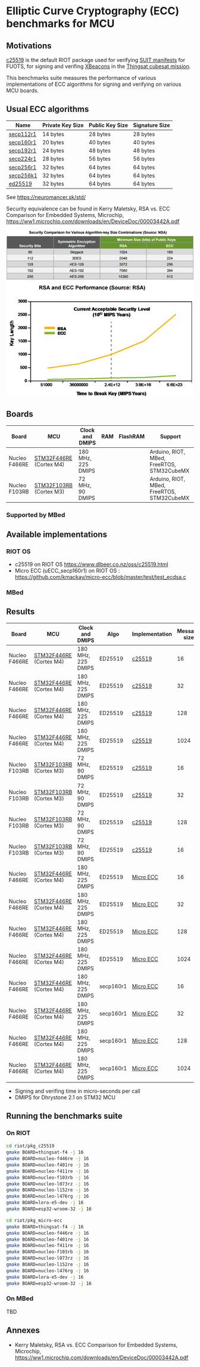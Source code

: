# Elliptic Curve Cryptography (ECC) benchmarks for MCU

## Motivations

[c25519](https://api.riot-os.org/group__pkg__c25519.html) is the default RIOT package used for verifying [SUIT manifests](https://api.riot-os.org/group__sys__suit.html) for FUOTS, for signing and verifing [XBeacons](https://gricad-gitlab.univ-grenoble-alpes.fr/thingsat/public/-/blob/master/cubesat_mission/messages/lorawan_xbeacon.h) in the [Thingsat cubesat mission](https://gricad-gitlab.univ-grenoble-alpes.fr/thingsat/public/-/tree/master/cubesat_mission).

This benchmarks suite measures the performance of various implementations of ECC algorithms for signing and verifying on various MCU boards. 

## Usual ECC algorithms

| Name | Private Key Size | Public Key Size | Signature Size |
|------|------------------|-----------------|----------------|
| [secp112r1](https://neuromancer.sk/std/secg/secp112r1) | 14 bytes | 28 bytes | 28 bytes |
| [secp160r1](https://neuromancer.sk/std/secg/secp160r1) | 20 bytes | 40 bytes | 40 bytes |
| [secp192r1](https://neuromancer.sk/std/secg/secp192r1) | 24 bytes | 48 bytes | 48 bytes |
| [secp224r1](https://neuromancer.sk/std/secg/secp224r1) | 28 bytes | 56 bytes | 56 bytes |
| [secp256r1](https://neuromancer.sk/std/secg/secp256r1) | 32 bytes | 64 bytes | 64 bytes |
| [secp256k1](https://neuromancer.sk/std/secg/secp256k1) | 32 bytes | 64 bytes | 64 bytes |
| [ed25519](https://neuromancer.sk/std/other/Ed25519)    | 32 bytes | 64 bytes | 64 bytes |

See https://neuromancer.sk/std/

Security equivalence can be found in Kerry Maletsky, RSA vs. ECC Comparison for Embedded Systems, Microchip, https://ww1.microchip.com/downloads/en/DeviceDoc/00003442A.pdf

![comparison](images/comparison.png)
![performance](images/performance.png)

## Boards

| Board | MCU | Clock and DMIPS | RAM | FlashRAM | Support |
|-------|-----|-----------------|-----|----------|---------|
| Nucleo F466RE | [STM32F446RE](https://www.st.com/resource/en/datasheet/stm32f446re.pdf) (Cortex M4) | 180 MHz, 225 DMIPS |  |   | Arduino, RIOT, MBed, FreeRTOS, STM32CubeMX  |
| Nucleo F103RB | [STM32F103RB](https://www.st.com/en/microcontrollers-microprocessors/stm32f103rb.html) (Cortex M3) | 72 MHz, 90 DMIPS |   |  | Arduino, RIOT, MBed, FreeRTOS, STM32CubeMX |

### Supported by MBed

## Available implementations

### RIOT OS

* c25519 on RIOT OS https://www.dlbeer.co.nz/oss/c25519.html
* Micro ECC (uECC_secp160r1) on RIOT OS : https://github.com/kmackay/micro-ecc/blob/master/test/test_ecdsa.c

### MBed

## Results

| Board | MCU | Clock and DMIPS | Algo | Implementation | Message size | Signing | Verifing |
|-------|-----|----------------|------|----------------|--------------|---------|----------|
| Nucleo F466RE | [STM32F446RE](https://www.st.com/resource/en/datasheet/stm32f446re.pdf) (Cortex M4) | 180 MHz, 225 DMIPS | ED25519 | [c25519](https://api.riot-os.org/group__pkg__c25519.html) | 16 | 298718 | 692123 |
| Nucleo F466RE | [STM32F446RE](https://www.st.com/resource/en/datasheet/stm32f446re.pdf) (Cortex M4) | 180 MHz, 225 DMIPS | ED25519 | [c25519](https://api.riot-os.org/group__pkg__c25519.html) | 32 | 298720 | 692124 |
| Nucleo F466RE | [STM32F446RE](https://www.st.com/resource/en/datasheet/stm32f446re.pdf) (Cortex M4) | 180 MHz, 225 DMIPS | ED25519 | [c25519](https://api.riot-os.org/group__pkg__c25519.html) | 128 | 298968 | 692248 |
| Nucleo F466RE | [STM32F446RE](https://www.st.com/resource/en/datasheet/stm32f446re.pdf) (Cortex M4) | 180 MHz, 225 DMIPS | ED25519 | [c25519](https://api.riot-os.org/group__pkg__c25519.html) | 1024 | 300692 | 693110 |
| Nucleo F103RB | [STM32F103RB](https://www.st.com/en/microcontrollers-microprocessors/stm32f103rb.html) (Cortex M3) | 72 MHz, 90 DMIPS | ED25519 | [c25519](https://api.riot-os.org/group__pkg__c25519.html) | 16 | 1284209 | 2935644 |
| Nucleo F103RB | [STM32F103RB](https://www.st.com/en/microcontrollers-microprocessors/stm32f103rb.html) (Cortex M3) | 72 MHz, 90 DMIPS | ED25519 | [c25519](https://api.riot-os.org/group__pkg__c25519.html) | 32 | 1284219 | 2935649 |
| Nucleo F103RB | [STM32F103RB](https://www.st.com/en/microcontrollers-microprocessors/stm32f103rb.html) (Cortex M3) | 72 MHz, 90 DMIPS | ED25519 | [c25519](https://api.riot-os.org/group__pkg__c25519.html) | 128 | 1284905 | 2935990 |
| Nucleo F103RB | [STM32F103RB](https://www.st.com/en/microcontrollers-microprocessors/stm32f103rb.html) (Cortex M3) | 72 MHz, 90 DMIPS | ED25519 | [c25519](https://api.riot-os.org/group__pkg__c25519.html) | 16 | 1289673 | 2938374 |
| Nucleo F466RE | [STM32F446RE](https://www.st.com/resource/en/datasheet/stm32f446re.pdf) (Cortex M4) | 180 MHz, 225 DMIPS | ED25519 | [Micro ECC](https://doc.riot-os.org/group__pkg__micro__ecc.html) | 16 | ?? | ?? |
| Nucleo F466RE | [STM32F446RE](https://www.st.com/resource/en/datasheet/stm32f446re.pdf) (Cortex M4) | 180 MHz, 225 DMIPS | ED25519 | [Micro ECC](https://doc.riot-os.org/group__pkg__micro__ecc.html) | 32 | ?? | ?? |
| Nucleo F466RE | [STM32F446RE](https://www.st.com/resource/en/datasheet/stm32f446re.pdf) (Cortex M4) | 180 MHz, 225 DMIPS | ED25519 | [Micro ECC](https://doc.riot-os.org/group__pkg__micro__ecc.html) | 128 | ?? | ?? |
| Nucleo F466RE | [STM32F446RE](https://www.st.com/resource/en/datasheet/stm32f446re.pdf) (Cortex M4) | 180 MHz, 225 DMIPS | ED25519 | [Micro ECC](https://doc.riot-os.org/group__pkg__micro__ecc.html) | 1024 | ?? | ?? |
| Nucleo F466RE | [STM32F446RE](https://www.st.com/resource/en/datasheet/stm32f446re.pdf) (Cortex M4) | 180 MHz, 225 DMIPS | secp160r1 | [Micro ECC](https://doc.riot-os.org/group__pkg__micro__ecc.html) | 16 | ?? | ?? |
| Nucleo F466RE | [STM32F446RE](https://www.st.com/resource/en/datasheet/stm32f446re.pdf) (Cortex M4) | 180 MHz, 225 DMIPS | secp160r1 | [Micro ECC](https://doc.riot-os.org/group__pkg__micro__ecc.html) | 32 | ?? | ?? |
| Nucleo F466RE | [STM32F446RE](https://www.st.com/resource/en/datasheet/stm32f446re.pdf) (Cortex M4) | 180 MHz, 225 DMIPS | secp160r1 | [Micro ECC](https://doc.riot-os.org/group__pkg__micro__ecc.html) | 128 | ?? | ?? |
| Nucleo F466RE | [STM32F446RE](https://www.st.com/resource/en/datasheet/stm32f446re.pdf) (Cortex M4) | 180 MHz, 225 DMIPS | secp160r1 | [Micro ECC](https://doc.riot-os.org/group__pkg__micro__ecc.html) | 1024 | ?? | ?? |

* Signing and verifing time in micro-seconds per call
* DMIPS for Dhrystone 2.1 on STM32 MCU

## Running the benchmarks suite

### On RIOT


```bash
cd riot/pkg_c25519
gmake BOARD=thingsat-f4 -j 16
gmake BOARD=nucleo-f446re -j 16
gmake BOARD=nucleo-f401re -j 16
gmake BOARD=nucleo-f411re -j 16
gmake BOARD=nucleo-f103rb -j 16
gmake BOARD=nucleo-l073rz -j 16
gmake BOARD=nucleo-l152re -j 16
gmake BOARD=nucleo-l476rg -j 16
gmake BOARD=lora-e5-dev -j 16
gmake BOARD=esp32-wroom-32 -j 16
```

```bash
cd riot/pkg_micro-ecc
gmake BOARD=thingsat-f4 -j 16
gmake BOARD=nucleo-f446re -j 16
gmake BOARD=nucleo-f401re -j 16
gmake BOARD=nucleo-f411re -j 16
gmake BOARD=nucleo-f103rb -j 16
gmake BOARD=nucleo-l073rz -j 16
gmake BOARD=nucleo-l152re -j 16
gmake BOARD=nucleo-l476rg -j 16
gmake BOARD=lora-e5-dev -j 16
gmake BOARD=esp32-wroom-32 -j 16
```

### On MBed

TBD


## Annexes

* Kerry Maletsky, RSA vs. ECC Comparison for Embedded Systems, Microchip, https://ww1.microchip.com/downloads/en/DeviceDoc/00003442A.pdf



